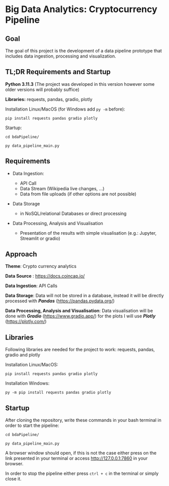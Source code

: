 # Big Data Analytics: Cryptocurrency Pipeline

## Goal

The goal of this project is the development of a data pipeline prototype that includes data ingestion, processing and visualization.

## TL;DR Requirements and Startup

**Python 3.11.3** (The project was developed in this version however some older versions will probably suffice)

**Libraries:** requests, pandas, gradio, plotly

Installation Linux/MacOS (for Windows add `py -m` before):

```
pip install requests pandas gradio plotly
```

Startup:

```
cd bdaPipeline/

py data_pipeline_main.py
```

## Requirements

- Data Ingestion:

  - API Call
  - Data Stream (Wikipedia live changes, ...)
  - Data from file uploads (if other options are not possible)

- Data Storage

  - in NoSQL/relational Databases or direct processing

- Data Processing, Analysis and Visualisation
  - Presentation of the results with simple visualisation (e.g.: Jupyter, Streamlit or gradio)

## Approach

**Theme**: Crypto currency analytics

**Data Source** : https://docs.coincap.io/

**Data Ingestion**: API Calls

**Data Storage**: Data will not be stored in a database, instead it will be directly processed with **_Pandas_** (https://pandas.pydata.org/)

**Data Processing, Analysis and Visualisation**: Data visualisation will be done with **_Gradio_** (https://www.gradio.app/) for the plots I will use **_Plotly_** (https://plotly.com/)

## Libraries

Following libraries are needed for the project to work: requests, pandas, gradio and plotly

Installation Linux/MacOS:

```
pip install requests pandas gradio plotly
```

Installation Windows:

```
py -m pip install requests pandas gradio plotly
```

## Startup

After cloning the repository, write these commands in your bash terminal in order to start the pipeline:

```
cd bdaPipeline/

py data_pipeline_main.py
```

A browser window should open, if this is not the case either press on the link presented in your terminal or access http://127.0.0.1:7860 in your browser.

In order to stop the pipeline either press `ctrl + c` in the terminal or simply close it.
